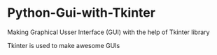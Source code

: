 # Python-Gui-with-Tkinter

Making Graphical Usser Interface (GUI)
with the help of Tkinter library

Tkinter is used to make awesome GUIs
